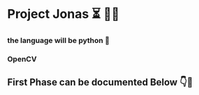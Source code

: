 # Project Jonas ⏳ 🏃‍♂️

### the language will be python 🐍
### OpenCV 
## First Phase can be documented Below 👇🔻
